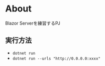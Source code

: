 # About
Blazor Serverを練習するPJ

## 実行方法
* ```dotnet run```
* ```dotnet run --urls "http://0.0.0.0:xxxx"```
